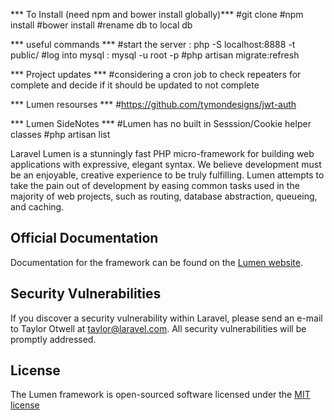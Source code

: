 *** To Install (need npm and bower install globally)***
#git clone
#npm install
#bower install
#rename db to local db

*** useful commands ***
#start the server : php -S localhost:8888 -t public/
#log into mysql : mysql -u root -p
#php artisan migrate:refresh


*** Project updates ***
#considering a cron job to check repeaters for complete and decide if it should be updated  to not complete

*** Lumen resourses ***
#https://github.com/tymondesigns/jwt-auth

*** Lumen SideNotes ***
#Lumen has no built in Sesssion/Cookie helper classes
#php artisan list

Laravel Lumen is a stunningly fast PHP micro-framework for building web applications with expressive, elegant syntax. We believe development must be an enjoyable, creative experience to be truly fulfilling. Lumen attempts to take the pain out of development by easing common tasks used in the majority of web projects, such as routing, database abstraction, queueing, and caching.

## Official Documentation

Documentation for the framework can be found on the [Lumen website](http://lumen.laravel.com/docs).

## Security Vulnerabilities

If you discover a security vulnerability within Laravel, please send an e-mail to Taylor Otwell at taylor@laravel.com. All security vulnerabilities will be promptly addressed.

## License

The Lumen framework is open-sourced software licensed under the [MIT license](http://opensource.org/licenses/MIT)
